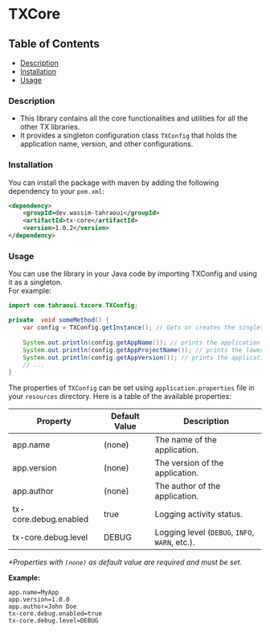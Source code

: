 # TXCore

## Table of Contents
- [Description](#description)
- [Installation](#installation)
- [Usage](#usage)

### Description
- This library contains all the core functionalities and utilities for all the other TX libraries.
- It provides a singleton configuration class `TXConfig` that holds the application name, version, and other configurations.

### Installation
You can install the package with maven by adding the following dependency to your `pom.xml`:

```xml
<dependency>
	<groupId>dev.wassim-tahraoui</groupId>
	<artifactId>tx-core</artifactId>
	<version>1.0.2</version>
</dependency>
```

### Usage
You can use the library in your Java code by importing TXConfig and using it as a singleton.<br>For example:
```java
import com.tahraoui.txcore.TXConfig;

private  void someMethod() {
	var config = TXConfig.getInstance(); // Gets or creates the singleton instance of TXConfig
	
	System.out.println(config.getAppName()); // prints the application name
	System.out.println(config.getAppProjectName()); // prints the lowercase hyphenated application name
	System.out.println(config.getAppVersion()); // prints the application version
	// ...
}
```

The properties of `TXConfig` can be set using `application.properties` file in your `resources` directory.
Here is a table of the available properties:

| Property              | Default Value   | Description                                    |
|-----------------------|-----------------|------------------------------------------------|
| app.name              | (none)          | The name of the application.                   |
| app.version           | (none)          | The version of the application.                |
| app.author            | (none)          | The author of the application.                 |
| tx-core.debug.enabled | true            | Logging activity status.                       |
| tx-core.debug.level   | DEBUG           | Logging level (`DEBUG`, `INFO`, `WARN`, etc.). |

_*Properties with `(none)` as default value are required and must be set._

**Example:**
```properties
app.name=MyApp
app.version=1.0.0
app.author=John Doe
tx-core.debug.enabled=true
tx-core.debug.level=DEBUG
```